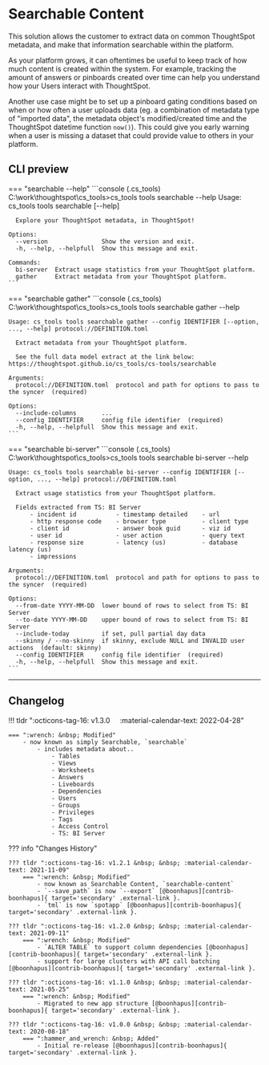 <style>
  .tabbed-block ul ul ul { columns: 3; }
</style>

# Searchable Content

This solution allows the customer to extract data on common ThoughtSpot metadata, and
make that information searchable within the platform.

As your platform grows, it can oftentimes be useful to keep track of how much content
is created within the system. For example, tracking the amount of answers or pinboards
created over time can help you understand how your Users interact with ThoughtSpot.

Another use case might be to set up a pinboard gating conditions based on when or how
often a user uploads data (eg. a combination of metadata type of "imported data", the 
metadata object's modified/created time and the ThoughtSpot datetime function `now()`).
This could give you early warning when a user is missing a dataset that could provide
value to others in your platform.


## CLI preview

=== "searchable --help"
    ```console
    (.cs_tools) C:\work\thoughtspot\cs_tools>cs_tools tools searchable --help
    Usage: cs_tools tools searchable [--help] <command>

      Explore your ThoughtSpot metadata, in ThoughtSpot!

    Options:
      --version               Show the version and exit.
      -h, --help, --helpfull  Show this message and exit.

    Commands:
      bi-server  Extract usage statistics from your ThoughtSpot platform.
      gather     Extract metadata from your ThoughtSpot platform.
    ```

=== "searchable gather"
    ```console
    (.cs_tools) C:\work\thoughtspot\cs_tools>cs_tools tools searchable gather --help

    Usage: cs_tools tools searchable gather --config IDENTIFIER [--option, ..., --help] protocol://DEFINITION.toml

      Extract metadata from your ThoughtSpot platform.

      See the full data model extract at the link below:   https://thoughtspot.github.io/cs_tools/cs-tools/searchable

    Arguments:
      protocol://DEFINITION.toml  protocol and path for options to pass to the syncer  (required)

    Options:
      --include-columns       ...
      --config IDENTIFIER     config file identifier  (required)
      -h, --help, --helpfull  Show this message and exit.
    ```

=== "searchable bi-server"
    ```console
    (.cs_tools) C:\work\thoughtspot\cs_tools>cs_tools tools searchable bi-server --help

    Usage: cs_tools tools searchable bi-server --config IDENTIFIER [--option, ..., --help] protocol://DEFINITION.toml

      Extract usage statistics from your ThoughtSpot platform.

      Fields extracted from TS: BI Server
          - incident id           - timestamp detailed    - url
          - http response code    - browser type          - client type
          - client id             - answer book guid      - viz id
          - user id               - user action           - query text
          - response size         - latency (us)          - database latency (us)
          - impressions

    Arguments:
      protocol://DEFINITION.toml  protocol and path for options to pass to the syncer  (required)

    Options:
      --from-date YYYY-MM-DD  lower bound of rows to select from TS: BI Server
      --to-date YYYY-MM-DD    upper bound of rows to select from TS: BI Server
      --include-today         if set, pull partial day data
      --skinny / --no-skinny  if skinny, exclude NULL and INVALID user actions  (default: skinny)
      --config IDENTIFIER     config file identifier  (required)
      -h, --help, --helpfull  Show this message and exit.
    ```

---

## Changelog

!!! tldr ":octicons-tag-16: v1.3.0 &nbsp; &nbsp; :material-calendar-text: 2022-04-28"

    === ":wrench: &nbsp; Modified"
        - now known as simply Searchable, `searchable`
            - includes metadata about..
                - Tables
                - Views
                - Worksheets
                - Answers
                - Liveboards
                - Dependencies
                - Users
                - Groups
                - Privileges
                - Tags
                - Access Control
                - TS: BI Server

??? info "Changes History"

    ??? tldr ":octicons-tag-16: v1.2.1 &nbsp; &nbsp; :material-calendar-text: 2021-11-09"
        === ":wrench: &nbsp; Modified"
            - now known as Searchable Content, `searchable-content`
            - `--save_path` is now `--export` [@boonhapus][contrib-boonhapus]{ target='secondary' .external-link }.
            - `tml` is now `spotapp` [@boonhapus][contrib-boonhapus]{ target='secondary' .external-link }.

    ??? tldr ":octicons-tag-16: v1.2.0 &nbsp; &nbsp; :material-calendar-text: 2021-09-11"
        === ":wrench: &nbsp; Modified"
            - `ALTER TABLE` to support column dependencies [@boonhapus][contrib-boonhapus]{ target='secondary' .external-link }.
            - support for large clusters with API call batching [@boonhapus][contrib-boonhapus]{ target='secondary' .external-link }.

    ??? tldr ":octicons-tag-16: v1.1.0 &nbsp; &nbsp; :material-calendar-text: 2021-05-25"
        === ":wrench: &nbsp; Modified"
            - Migrated to new app structure [@boonhapus][contrib-boonhapus]{ target='secondary' .external-link }.

    ??? tldr ":octicons-tag-16: v1.0.0 &nbsp; &nbsp; :material-calendar-text: 2020-08-18"
        === ":hammer_and_wrench: &nbsp; Added"
            - Initial re-release [@boonhapus][contrib-boonhapus]{ target='secondary' .external-link }.


[contrib-boonhapus]: https://github.com/boonhapus
